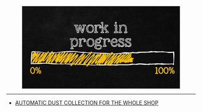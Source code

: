 <!--
Maintainer:   jeffskinnerbox@yahoo.com / www.jeffskinnerbox.me
Version:      0.0.0
-->



<div align="center">
<img src="https://raw.githubusercontent.com/jeffskinnerbox/blog/main/content/images/banners-bkgrds/work-in-progress.jpg" title="These materials require additional work and are not ready for general use." align="center" width=420px height=219px>
</div>


-----




* [AUTOMATIC DUST COLLECTION FOR THE WHOLE SHOP](https://hackaday.com/2018/01/05/automatic-dust-collection-for-the-whole-shop/)
